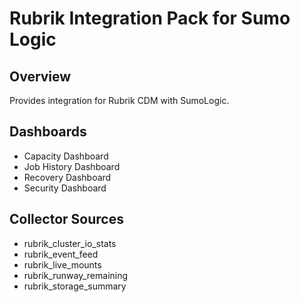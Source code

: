 # Rubrik Integration Pack for Sumo Logic

## Overview

Provides integration for Rubrik CDM with SumoLogic.

## Dashboards

* Capacity Dashboard
* Job History Dashboard
* Recovery Dashboard
* Security Dashboard

## Collector Sources

* rubrik_cluster_io_stats
* rubrik_event_feed
* rubrik_live_mounts
* rubrik_runway_remaining
* rubrik_storage_summary
